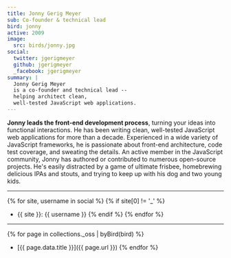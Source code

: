 ```yaml
---
title: Jonny Gerig Meyer
sub: Co-founder & technical lead
bird: jonny
active: 2009
image:
  src: birds/jonny.jpg
social:
  twitter: jgerigmeyer
  github: jgerigmeyer
  _facebook: jgerigmeyer
summary: |
  Jonny Gerig Meyer
  is a co-founder and technical lead --
  helping architect clean,
  well-tested JavaScript web applications.
---
```


**Jonny leads the front-end development process**,
turning your ideas into functional interactions.
He has been writing clean,
well-tested JavaScript web applications
for more than a decade.
Experienced in a wide variety of JavaScript frameworks,
he is passionate about front-end architecture,
code test coverage, and sweating the details.
An active member in the JavaScript community,
Jonny has authored or contributed to
numerous open-source projects.
He's easily distracted by a game of ultimate frisbee,
homebrewing delicious IPAs and stouts,
and trying to keep up with his dog and two young kids.

------

{% for site, username in social %}
{% if site[0] != '_' %}
- {{ site }}: {{ username }}
{% endif %}
{% endfor %}

------

{% for page in collections._oss | byBird(bird) %}
- [{{ page.data.title }}]({{ page.url }})
{% endfor %}
